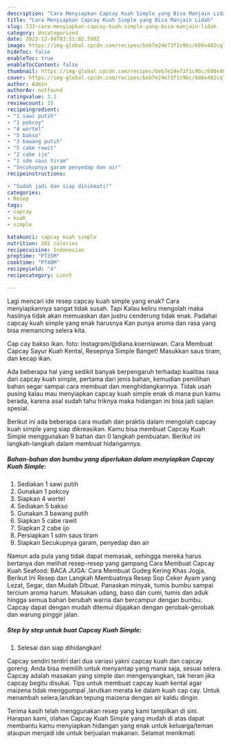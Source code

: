```yaml
---
description: "Cara Menyiapkan Capcay Kuah Simple yang Bisa Manjain Lidah"
title: "Cara Menyiapkan Capcay Kuah Simple yang Bisa Manjain Lidah"
slug: 733-cara-menyiapkan-capcay-kuah-simple-yang-bisa-manjain-lidah
category: Uncategorized
date: 2022-12-08T03:51:02.598Z
image: https://img-global.cpcdn.com/recipes/beb7e24e73f1c9bc/680x482cq70/capcay-kuah-simple-foto-resep-utama.jpg
hideToc: false
enableToc: true
enableTocContent: false
thumbnail: https://img-global.cpcdn.com/recipes/beb7e24e73f1c9bc/680x482cq70/capcay-kuah-simple-foto-resep-utama.jpg
cover: https://img-global.cpcdn.com/recipes/beb7e24e73f1c9bc/680x482cq70/capcay-kuah-simple-foto-resep-utama.jpg
author: Admin
authorAv: notfound
ratingvalue: 3.1
reviewcount: 15
recipeingredient:
- "1 sawi putih"
- "1 pokcoy"
- "4 wortel"
- "5 bakso"
- "3 bawang putih"
- "5 cabe rawit"
- "2 cabe ijo"
- "1 sdm saus tiram"
- "Secukupnya garam penyedap dan air"
recipeinstructions:

- "Sudah jadi dan siap dinikmati!"
categories:
- Resep
tags:
- capcay
- kuah
- simple

katakunci: capcay kuah simple 
nutrition: 201 calories
recipecuisine: Indonesian
preptime: "PT35M"
cooktime: "PT40M"
recipeyield: "4"
recipecategory: Lunch

---
```



Lagi mencari ide resep capcay kuah simple yang enak? Cara menyiapkannya sangat tidak susah. Tapi Kalau keliru mengolah maka hasilnya tidak akan memuaskan dan justru cenderung tidak enak. Padahal capcay kuah simple yang enak harusnya Kan punya aroma dan rasa yang bisa memancing selera kita.


Cap cay bakso ikan. foto: Instagram/@diana.koerniawan. Cara Membuat Capcay Sayur Kuah Kental, Resepnya Simple Banget! Masukkan saus tiram, dan kecap ikan.

Ada beberapa hal yang sedikit banyak berpengaruh terhadap kualitas rasa dari capcay kuah simple, pertama dari jenis bahan, kemudian pemilihan bahan segar sampai cara membuat dan menghidangkannya. Tidak usah pusing kalau mau menyiapkan capcay kuah simple enak di mana pun kamu berada, karena asal sudah tahu triknya maka hidangan ini bisa jadi sajian spesial.


Berikut ini ada beberapa cara mudah dan praktis dalam mengolah capcay kuah simple yang siap dikreasikan. Kamu bisa membuat Capcay Kuah Simple menggunakan 9 bahan dan 0 langkah pembuatan. Berikut ini langkah-langkah dalam membuat hidangannya.

<!--inarticleads1-->

##### Bahan-bahan dan bumbu yang diperlukan dalam menyiapkan Capcay Kuah Simple:

1. Sediakan 1 sawi putih
1. Gunakan 1 pokcoy
1. Siapkan 4 wortel
1. Sediakan 5 bakso
1. Gunakan 3 bawang putih
1. Siapkan 5 cabe rawit
1. Siapkan 2 cabe ijo
1. Persiapkan 1 sdm saus tiram
1. Siapkan Secukupnya garam, penyedap dan air


Namun ada pula yang tidak dapat memasak, sehingga mereka harus bertanya dan melihat resep-resep yang gampang Cara Membuat Capcay Kuah Seafood: BACA JUGA: Cara Membuat Gudeg Kering Khas Jogja, Berikut Ini Resep dan Langkah Membuatnya Resep Sop Ceker Ayam yang Lezat, Segar, dan Mudah Dibuat. Panaskan minyak, tumis bumbu sampai tercium aroma harum. Masukan udang, baso dan cumi, tumis dan aduk hingga semua bahan berubah warna dan bercampur dengan bumbu. Capcay dapat dengan mudah ditemui dijajakan dengan gerobak-gerobak dan warung pinggir jalan. 

<!--inarticleads2-->

##### Step by step untuk buat Capcay Kuah Simple:


1. Selesai dan siap dihidangkan!

Capcay sendiri terdiri dari dua variasi yakni capcay kuah dan capcay goreng. Anda bisa memilih untuk menyantap yang mana saja, sesuai selera. Capcay adalah masakan yang simple dan mengenyangkan, tak heran jika capcay begitu disukai. Tips untuk membuat capcay kuah kental agar maizena tidak menggumpal ,larutkan merata ke dalam kuah cap cay. Untuk menambah selera,larutkan tepung maizena dengan air kaldu dingin. 

Terima kasih telah menggunakan resep yang kami tampilkan di sini. Harapan kami, olahan Capcay Kuah Simple yang mudah di atas dapat membantu kamu menyiapkan hidangan yang enak untuk keluarga/teman ataupun menjadi ide untuk berjualan makanan. Selamat menikmati
